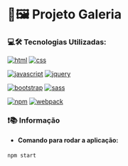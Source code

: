 # 📸🖼 Projeto Galeria

### 💻🛠 Tecnologias Utilizadas:
[![html](https://img.shields.io/static/v1?label=&message=HTML&color=9B0A00&style=flat&logo=html5)](https://github.com/LucasLima337)
[![css](https://img.shields.io/static/v1?label=&message=CSS&color=1572B6&style=flat&logo=css3)](https://github.com/LucasLima337)

[![javascript](https://img.shields.io/static/v1?label=&message=Javascript&color=8A8100&style=flat&logo=JavaScript)](https://github.com/LucasLima337)
[![jquery](https://img.shields.io/static/v1?label=&message=jQuery&color=0769AD&style=flat&logo=jQuery)](https://github.com/LucasLima337)

[![bootstrap](https://img.shields.io/static/v1?label=&message=Boostrap&color=9400D3&style=flat&logo=Bootstrap)](https://github.com/LucasLima337)
[![sass](https://img.shields.io/static/v1?label=&message=Sass&color=CC6699&style=flat&logo=Sass)](https://github.com/LucasLima337)

[![npm](https://img.shields.io/static/v1?label=&message=NPM&color=CB3837&style=flat&logo=NPM)](https://github.com/LucasLima337)
[![webpack](https://img.shields.io/static/v1?label=&message=Webpack&color=8DD6F9&style=flat&logo=Webpack)](https://github.com/LucasLima337)

### ❗📚 Informação
* #### Comando para rodar a aplicação:
```sh
npm start
```
